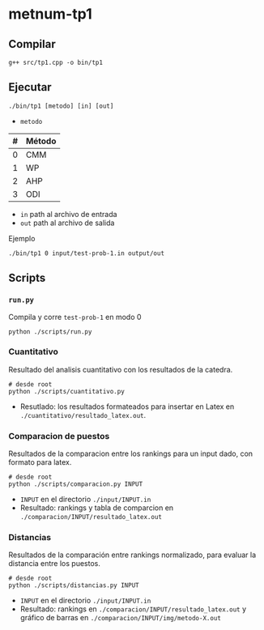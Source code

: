 # metnum-tp1

## Compilar

```
g++ src/tp1.cpp -o bin/tp1
```

## Ejecutar

```
./bin/tp1 [metodo] [in] [out]
```

- `metodo`

| # | Método |
| - | - |
| 0 | CMM |
| 1 | WP |
| 2 | AHP |
| 3 | ODI |

- `in` path al archivo de entrada
- `out` path al archivo de salida

Ejemplo

```
./bin/tp1 0 input/test-prob-1.in output/out
```

## Scripts

### `run.py`

Compila y corre `test-prob-1` en modo 0

```
python ./scripts/run.py
```

### Cuantitativo

Resultado del analisis cuantitativo con los resultados de la catedra.

```
# desde root
python ./scripts/cuantitativo.py
```

- Resutlado: los resultados formateados para insertar en Latex en `./cuantitativo/resultado_latex.out`.

### Comparacion de puestos

Resultados de la comparacion entre los rankings para un input dado, con formato para latex.

```
# desde root
python ./scripts/comparacion.py INPUT
```

- `INPUT` en el directorio `./input/INPUT.in`
- Resultado: rankings y tabla de comparcion en `./comparacion/INPUT/resultado_latex.out`

### Distancias

Resultados de la comparación entre rankings normalizado, para evaluar la distancia entre los puestos.

```
# desde root
python ./scripts/distancias.py INPUT
```

- `INPUT` en el directorio `./input/INPUT.in`
- Resultado: rankings en `./comparacion/INPUT/resultado_latex.out` y gráfico de barras en `./comparacion/INPUT/img/metodo-X.out`
